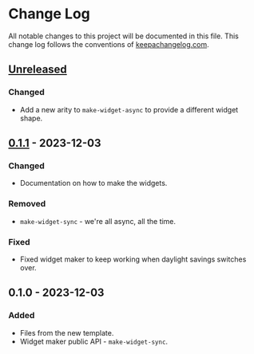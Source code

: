# Change Log
All notable changes to this project will be documented in this file. This change log follows the conventions of [keepachangelog.com](http://keepachangelog.com/).

## [Unreleased]
### Changed
- Add a new arity to `make-widget-async` to provide a different widget shape.

## [0.1.1] - 2023-12-03
### Changed
- Documentation on how to make the widgets.

### Removed
- `make-widget-sync` - we're all async, all the time.

### Fixed
- Fixed widget maker to keep working when daylight savings switches over.

## 0.1.0 - 2023-12-03
### Added
- Files from the new template.
- Widget maker public API - `make-widget-sync`.

[Unreleased]: https://sourcehost.site/your-name/advent2023/compare/0.1.1...HEAD
[0.1.1]: https://sourcehost.site/your-name/advent2023/compare/0.1.0...0.1.1
